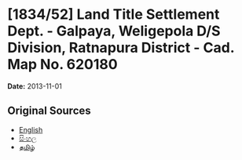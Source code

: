 # [1834/52] Land Title Settlement Dept. - Galpaya, Weligepola D/S Division, Ratnapura District - Cad. Map No. 620180

**Date:** 2013-11-01

## Original Sources

- [English](https://documents.gov.lk/view/extra-gazettes/2013/11/1834-52_E.pdf)
- [සිංහල](https://documents.gov.lk/view/extra-gazettes/2013/11/1834-52_S.pdf)
- [தமிழ்](https://documents.gov.lk/view/extra-gazettes/2013/11/1834-52_T.pdf)
